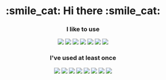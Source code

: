 <h1 align="center">
:smile_cat: Hi there :smile_cat:
</h1>  

<h3 align="center">
 I like to use
</h3>

<p align="center">
<img src="https://img.shields.io/badge/Python-3776AB?style=flat-square&logo=python&logoColor=white"/>
<img src="https://img.shields.io/badge/TensorFlow-FF6F00?style=flat-square&logo=TensorFlow&logoColor=white"/>
<img src="https://img.shields.io/badge/Keras-D00000?style=flat-square&logo=Keras&logoColor=white"/>
<img src="https://img.shields.io/badge/Numpy-777BB4?style=flat-square&logo=numpy&logoColor=white"/>
<img src="https://img.shields.io/badge/Pandas-2C2D72?style=flat-square&logo=pandas&logoColor=white"/>
<img src="https://img.shields.io/badge/Jupyter-F37626.svg?&style=flat-square&logo=Jupyter&logoColor=white"/>
<img src="https://img.shields.io/badge/Notion-000000?style=flat-square&logo=notion&logoColor=white"/>
</p>
  
<h3 align="center">
I've used at least once
</h3> 

<p align="center">
<img src="https://img.shields.io/badge/Java-ED8B00?style=flat-square&logo=java&logoColor=white"/>
<img src="https://img.shields.io/badge/Swift-FA7343?style=flat-square&logo=swift&logoColor=white"/>
<img src="https://img.shields.io/badge/R-276DC3?style=flat-square&logo=r&logoColor=white"/>
<img src="https://img.shields.io/badge/PyTorch-EE4C2C?style=flat-square&logo=PyTorch&logoColor=white"/>
<img src="https://img.shields.io/badge/OpenCV-27338e?style=flat-square&logo=OpenCV&logoColor=white"/>
<img src="https://img.shields.io/badge/Docker-2CA5E0?style=flat-square&logo=docker&logoColor=white"/>
<img src="https://img.shields.io/badge/microsoft%20azure-0089D6?style=flat-square&logo=microsoft-azure&logoColor=white"/>
<img src="https://img.shields.io/badge/PowerBI-F2C811?style=flat-square&logo=Power%20BI&logoColor=white"/>
</p>
